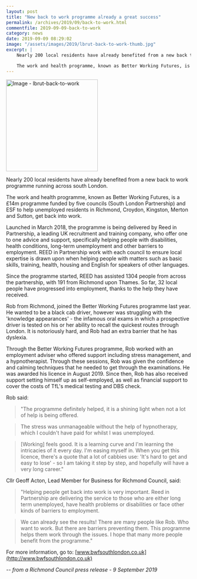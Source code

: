 ```yaml
---
layout: post
title: "New back to work programme already a great success"
permalink: /archives/2019/09/back-to-work.html
commentfile: 2019-09-09-back-to-work
category: news
date: 2019-09-09 08:29:02
image: "/assets/images/2019/lbrut-back-to-work-thumb.jpg"
excerpt: |
    Nearly 200 local residents have already benefited from a new back to work programme running across south London.

    The work and health programme, known as Better Working Futures, is a &pound;14m programme funded by five councils (South London Partnership) and ESF to help unemployed residents in Richmond, Croydon, Kingston, Merton and Sutton, get back into work.
---
```

<a href="/assets/images/2019/lbrut-back-to-work.jpg" title="Click for a larger image"><img src="/assets/images/2019/lbrut-back-to-work-thumb.jpg" width="250" alt="Image - lbrut-back-to-work"  class="photo right"/></a>

Nearly 200 local residents have already benefited from a new back to work programme running across south London.

The work and health programme, known as Better Working Futures, is a &pound;14m programme funded by five councils (South London Partnership) and ESF to help unemployed residents in Richmond, Croydon, Kingston, Merton and Sutton, get back into work.

Launched in March 2018, the programme is being delivered by Reed in Partnership, a leading UK recruitment and training company, who offer one to one advice and support, specifically helping people with disabilities, health conditions, long-term unemployment and other barriers to employment. REED in Partnership work with each council to ensure local expertise is drawn upon when helping people with matters such as basic skills, training, health, housing and English for speakers of other languages.

Since the programme started, REED has assisted 1304 people from across the partnership, with 191 from Richmond upon Thames. So far, 32 local people have progressed into employment, thanks to the help they have received.

Rob from Richmond, joined the Better Working Futures programme last year. He wanted to be a black cab driver, however was struggling with the 'knowledge appearances' - the infamous oral exams in which a prospective driver is tested on his or her ability to recall the quickest routes through London. It is notoriously hard, and Rob had an extra barrier that he has dyslexia.

Through the Better Working Futures programme, Rob worked with an employment adviser who offered support including stress management, and a hypnotherapist. Through these sessions, Rob was given the confidence and calming techniques that he needed to get through the examinations. He was awarded his licence in August 2019. Since then, Rob has also received support setting himself up as self-employed, as well as financial support to cover the costs of TfL's medical testing and DBS check.

Rob said:

> "The programme definitely helped, it is a shining light when not a lot of help is being offered.

> The stress was unmanageable without the help of hypnotherapy, which I couldn't have paid for whilst I was unemployed.

> [Working] feels good. It is a learning curve and I'm learning the intricacies of it every day. I'm easing myself in. When you get this licence, there's a quote that a lot of cabbies use: 'It's hard to get and easy to lose' - so I am taking it step by step, and hopefully will have a very long career."

Cllr Geoff Acton, Lead Member for Business for Richmond Council, said:

> "Helping people get back into work is very important. Reed in Partnership are delivering the service to those who are either long term unemployed, have health problems or disabilities or face other kinds of barriers to employment.

> We can already see the results! There are many people like Rob. Who want to work. But there are barriers preventing them. This programme helps them work through the issues. I hope that many more people benefit from the programme."

For more information, go to: [www.bwfsouthlondon.co.uk](http://www.bwfsouthlondon.co.uk)



<cite>-- from a Richmond Council press release - 9 September 2019</cite>
